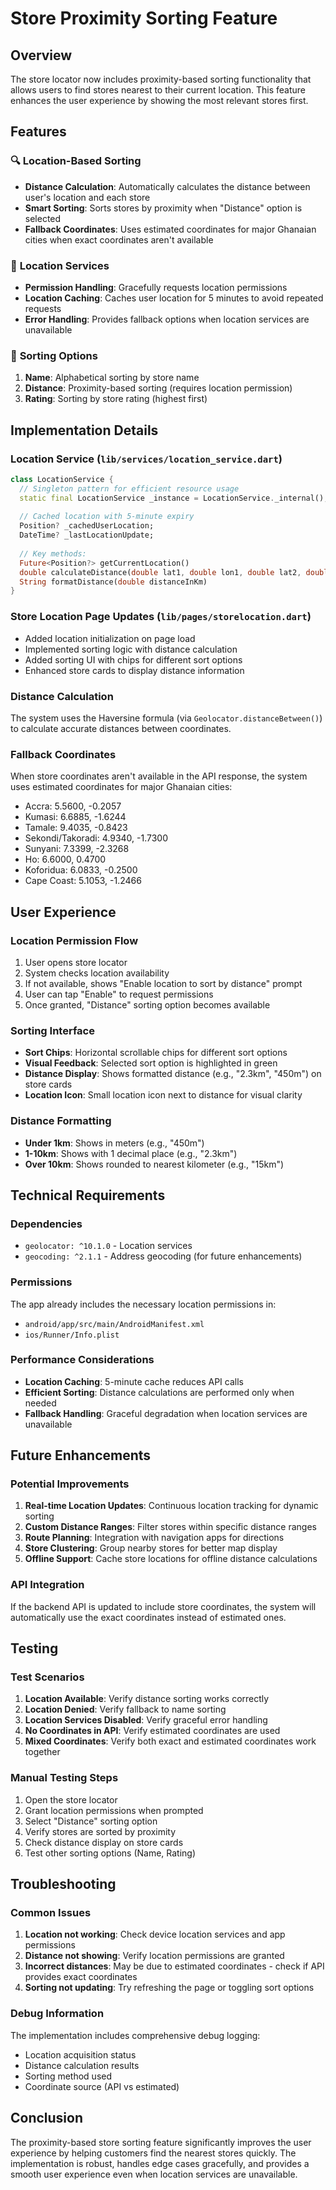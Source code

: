 # Store Proximity Sorting Feature

## Overview
The store locator now includes proximity-based sorting functionality that allows users to find stores nearest to their current location. This feature enhances the user experience by showing the most relevant stores first.

## Features

### 🔍 **Location-Based Sorting**
- **Distance Calculation**: Automatically calculates the distance between user's location and each store
- **Smart Sorting**: Sorts stores by proximity when "Distance" option is selected
- **Fallback Coordinates**: Uses estimated coordinates for major Ghanaian cities when exact coordinates aren't available

### 📍 **Location Services**
- **Permission Handling**: Gracefully requests location permissions
- **Location Caching**: Caches user location for 5 minutes to avoid repeated requests
- **Error Handling**: Provides fallback options when location services are unavailable

### 🎯 **Sorting Options**
1. **Name**: Alphabetical sorting by store name
2. **Distance**: Proximity-based sorting (requires location permission)
3. **Rating**: Sorting by store rating (highest first)

## Implementation Details

### Location Service (`lib/services/location_service.dart`)
```dart
class LocationService {
  // Singleton pattern for efficient resource usage
  static final LocationService _instance = LocationService._internal();
  
  // Cached location with 5-minute expiry
  Position? _cachedUserLocation;
  DateTime? _lastLocationUpdate;
  
  // Key methods:
  Future<Position?> getCurrentLocation()
  double calculateDistance(double lat1, double lon1, double lat2, double lon2)
  String formatDistance(double distanceInKm)
}
```

### Store Location Page Updates (`lib/pages/storelocation.dart`)
- Added location initialization on page load
- Implemented sorting logic with distance calculation
- Added sorting UI with chips for different sort options
- Enhanced store cards to display distance information

### Distance Calculation
The system uses the Haversine formula (via `Geolocator.distanceBetween()`) to calculate accurate distances between coordinates.

### Fallback Coordinates
When store coordinates aren't available in the API response, the system uses estimated coordinates for major Ghanaian cities:
- Accra: 5.5600, -0.2057
- Kumasi: 6.6885, -1.6244
- Tamale: 9.4035, -0.8423
- Sekondi/Takoradi: 4.9340, -1.7300
- Sunyani: 7.3399, -2.3268
- Ho: 6.6000, 0.4700
- Koforidua: 6.0833, -0.2500
- Cape Coast: 5.1053, -1.2466

## User Experience

### Location Permission Flow
1. User opens store locator
2. System checks location availability
3. If not available, shows "Enable location to sort by distance" prompt
4. User can tap "Enable" to request permissions
5. Once granted, "Distance" sorting option becomes available

### Sorting Interface
- **Sort Chips**: Horizontal scrollable chips for different sort options
- **Visual Feedback**: Selected sort option is highlighted in green
- **Distance Display**: Shows formatted distance (e.g., "2.3km", "450m") on store cards
- **Location Icon**: Small location icon next to distance for visual clarity

### Distance Formatting
- **Under 1km**: Shows in meters (e.g., "450m")
- **1-10km**: Shows with 1 decimal place (e.g., "2.3km")
- **Over 10km**: Shows rounded to nearest kilometer (e.g., "15km")

## Technical Requirements

### Dependencies
- `geolocator: ^10.1.0` - Location services
- `geocoding: ^2.1.1` - Address geocoding (for future enhancements)

### Permissions
The app already includes the necessary location permissions in:
- `android/app/src/main/AndroidManifest.xml`
- `ios/Runner/Info.plist`

### Performance Considerations
- **Location Caching**: 5-minute cache reduces API calls
- **Efficient Sorting**: Distance calculations are performed only when needed
- **Fallback Handling**: Graceful degradation when location services are unavailable

## Future Enhancements

### Potential Improvements
1. **Real-time Location Updates**: Continuous location tracking for dynamic sorting
2. **Custom Distance Ranges**: Filter stores within specific distance ranges
3. **Route Planning**: Integration with navigation apps for directions
4. **Store Clustering**: Group nearby stores for better map display
5. **Offline Support**: Cache store locations for offline distance calculations

### API Integration
If the backend API is updated to include store coordinates, the system will automatically use the exact coordinates instead of estimated ones.

## Testing

### Test Scenarios
1. **Location Available**: Verify distance sorting works correctly
2. **Location Denied**: Verify fallback to name sorting
3. **Location Services Disabled**: Verify graceful error handling
4. **No Coordinates in API**: Verify estimated coordinates are used
5. **Mixed Coordinates**: Verify both exact and estimated coordinates work together

### Manual Testing Steps
1. Open the store locator
2. Grant location permissions when prompted
3. Select "Distance" sorting option
4. Verify stores are sorted by proximity
5. Check distance display on store cards
6. Test other sorting options (Name, Rating)

## Troubleshooting

### Common Issues
1. **Location not working**: Check device location services and app permissions
2. **Distance not showing**: Verify location permissions are granted
3. **Incorrect distances**: May be due to estimated coordinates - check if API provides exact coordinates
4. **Sorting not updating**: Try refreshing the page or toggling sort options

### Debug Information
The implementation includes comprehensive debug logging:
- Location acquisition status
- Distance calculation results
- Sorting method used
- Coordinate source (API vs estimated)

## Conclusion

The proximity-based store sorting feature significantly improves the user experience by helping customers find the nearest stores quickly. The implementation is robust, handles edge cases gracefully, and provides a smooth user experience even when location services are unavailable. 
